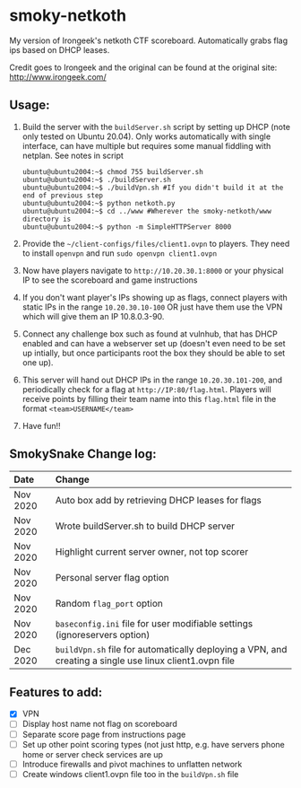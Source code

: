 # smoky-netkoth
My version of Irongeek's netkoth CTF scoreboard. Automatically grabs flag ips based on DHCP leases.

Credit goes to Irongeek and the original can be found at the original site: http://www.irongeek.com/

## Usage:
1.  Build the server with the `buildServer.sh` script by setting up DHCP (note only tested on Ubuntu 20.04). Only works automatically with single interface, can have multiple but requires some manual fiddling with netplan. See notes in script

    ```
    ubuntu@ubuntu2004:~$ chmod 755 buildServer.sh
    ubuntu@ubuntu2004:~$ ./buildServer.sh
    ubuntu@ubuntu2004:~$ ./buildVpn.sh #If you didn't build it at the end of previous step
    ubuntu@ubuntu2004:~$ python netkoth.py
    ubuntu@ubuntu2004:~$ cd ../www #Wherever the smoky-netkoth/www directory is
    ubuntu@ubuntu2004:~$ python -m SimpleHTTPServer 8000
    ```
    
1.  Provide the `~/client-configs/files/client1.ovpn` to players. They need to install `openvpn` and run `sudo openvpn client1.ovpn`

1.  Now have players navigate to `http://10.20.30.1:8000` or your physical IP to see the scoreboard and game instructions

1.  If you don't want player's IPs showing up as flags, connect players with static IPs in the range `10.20.30.10-100` OR just have them use the VPN which will give them an IP 10.8.0.3-90.

1. Connect any challenge box such as found at vulnhub, that has DHCP enabled and can have a webserver set up (doesn't even need to be set up intially, but once participants root the box they should be able to set one up). 

1. This server will hand out DHCP IPs in the range `10.20.30.101-200`, and periodically check for a flag at `http://IP:80/flag.html`. Players will receive points by filling their team name into this `flag.html` file in the format `<team>USERNAME</team>`

1.  Have fun!!

## SmokySnake Change log:
| Date | Change|
| :--- | :---- |
| Nov 2020 | Auto box add by retrieving DHCP leases for flags |
| Nov 2020 | Wrote buildServer.sh to build DHCP server|
| Nov 2020 | Highlight current server owner, not top scorer |
| Nov 2020 | Personal server flag option |
| Nov 2020 | Random `flag_port` option | 
| Nov 2020 | `baseconfig.ini` file for user modifiable settings (ignoreservers option) |
| Dec 2020 | `buildVpn.sh` file for automatically deploying a VPN, and creating a single use linux client1.ovpn file |

## Features to add:
- [x]  VPN
- [ ]  Display host name not flag on scoreboard
- [ ]  Separate score page from instructions page
- [ ]  Set up other point scoring types (not just http, e.g. have servers phone home or server check services are up
- [ ]  Introduce firewalls and pivot machines to unflatten network
- [ ]  Create windows client1.ovpn file too in the `buildVpn.sh` file
